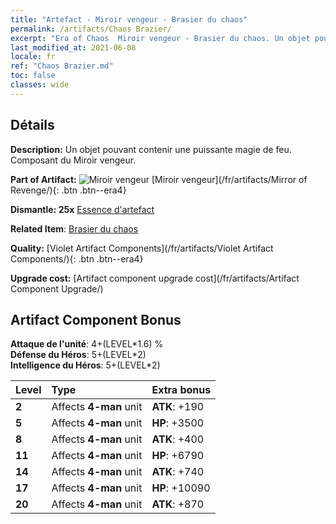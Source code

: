 ```yaml
---
title: "Artefact - Miroir vengeur - Brasier du chaos"
permalink: /artifacts/Chaos Brazier/
excerpt: "Era of Chaos  Miroir vengeur - Brasier du chaos. Un objet pouvant contenir une puissante magie de feu. Composant du Miroir vengeur."
last_modified_at: 2021-06-08
locale: fr
ref: "Chaos Brazier.md"
toc: false
classes: wide
---
```




## Détails

 **Description:** Un objet pouvant contenir une puissante magie de feu. Composant du Miroir vengeur.

 **Part of Artifact:** ![Miroir vengeur](/images/t/icon_artifact_35.png) [Miroir vengeur](/fr/artifacts/Mirror of Revenge/){: .btn .btn--era4}

 **Dismantle: 25x** [Essence d'artefact](/ItemsFR/con_905/)

 **Related Item**: [Brasier du chaos](/ItemsFR/art_140/)

 **Quality:** [Violet Artifact Components](/fr/artifacts/Violet Artifact Components/){: .btn .btn--era4}

 **Upgrade cost:** [Artifact component upgrade cost](/fr/artifacts/Artifact Component Upgrade/)

## Artifact Component Bonus

  **Attaque de l'unité**: 4+(LEVEL\*1.6) %<br/>**Défense du Héros**: 5+(LEVEL\*2)<br/>**Intelligence du Héros**: 5+(LEVEL\*2)

  |  Level  | Type |    Extra bonus  | 
  |:--------|:-----|:----------------| 
  | **2** | Affects **4-man** unit | **ATK**: +190 | 
  | **5** | Affects **4-man** unit | **HP**: +3500 | 
  | **8** | Affects **4-man** unit | **ATK**: +400 | 
  | **11** | Affects **4-man** unit | **HP**: +6790 | 
  | **14** | Affects **4-man** unit | **ATK**: +740 | 
  | **17** | Affects **4-man** unit | **HP**: +10090 | 
  | **20** | Affects **4-man** unit | **ATK**: +870 | 
